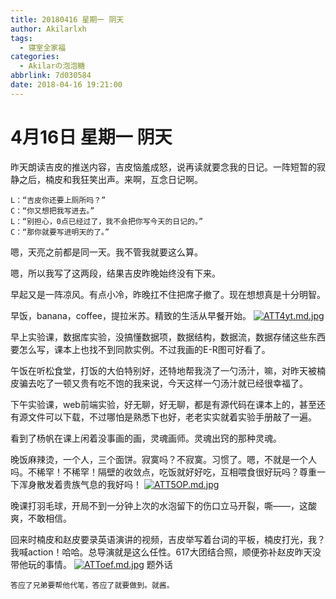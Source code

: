```yaml
---
title: 20180416 星期一 阴天
author: Akilarlxh
tags:
  - 寝室全家福
categories:
  - Akilarの泡泡糖
abbrlink: 7d030584
date: 2018-04-16 19:21:00
---
```

# 4月16日 星期一 阴天

昨天朗读吉皮的推送内容，吉皮恼羞成怒，说再读就要念我的日记。一阵短暂的寂静之后，楠皮和我狂笑出声。来啊，互念日记啊。
```
L：“吉皮你还要上厕所吗？”
C：“你又想把我写进去。”
L：“别担心，0点已经过了，我不会把你写今天的日记的。”
C：“那你就要写进明天的了。”
```
嗯，天亮之前都是同一天。我不管我就要这么算。

嗯，所以我写了这两段，结果吉皮昨晚始终没有下来。

早起又是一阵凉风。有点小冷，昨晚扛不住把席子撤了。现在想想真是十分明智。

早饭，banana，coffee，提拉米苏。精致的生活从早餐开始。
[![ATT4yt.md.jpg](https://s2.ax1x.com/2019/04/10/ATT4yt.md.jpg)](https://imgchr.com/i/ATT4yt)

早上实验课，数据库实验，没搞懂数据项，数据结构，数据流，数据存储这些东西要怎么写，课本上也找不到同款实例。不过我画的E-R图可好看了。

午饭在听松食堂，打饭的大伯特别好，还特地帮我浇了一勺汤汁，嘛，对昨天被楠皮骗去吃了一顿又贵有吃不饱的我来说，今天这样一勺汤汁就已经很幸福了。

下午实验课，web前端实验，好无聊，好无聊，都是有源代码在课本上的，甚至还有源文件可以下载，不过哪怕是熟悉下也好，老老实实就着实验手册敲了一遍。

看到了杨帆在课上闲着没事画的画，灵魂画师。灵魂出窍的那种灵魂。

晚饭麻辣烫，一个人，三个面饼。寂寞吗？不寂寞。习惯了。嗯，不就是一个人吗。不稀罕！不稀罕！隔壁的收敛点，吃饭就好好吃，互相喂食很好玩吗？尊重一下浑身散发着贵族气息的我好吗！
[![ATT5OP.md.jpg](https://s2.ax1x.com/2019/04/10/ATT5OP.md.jpg)](https://imgchr.com/i/ATT5OP)

晚课打羽毛球，开局不到一分钟上次的水泡留下的伤口立马开裂，嘶——，这酸爽，不敢相信。

回来时楠皮和赵皮要录英语演讲的视频，吉皮举写着台词的平板，楠皮打光，我？我喊action！哈哈。总导演就是这么任性。617大团结合照，顺便弥补赵皮昨天没带他玩的事情。
[![ATToef.md.jpg](https://s2.ax1x.com/2019/04/10/ATToef.md.jpg)](https://imgchr.com/i/ATToef)
题外话
```
答应了兄弟要帮他代笔，答应了就要做到。就酱。
```